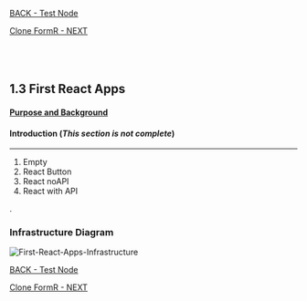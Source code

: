 
<!-- ------------------------------------------------------------------------- -->

<div class="page-back">

[BACK - Test Node](/Setup/fr0102_Test-Node.md)
</div><div class="page-next">

[Clone FormR - NEXT](/Setup/fr0103_Clone-FormR.md)
</div><div style="margin-top:35px">&nbsp;</div>
 
<!-- ------------------------------------------------------------------------- -->

## 1.3 First React Apps 
#### [Purpose and Background](../Setup/purposes/pfr0102_First-React-Apps.md)

#### Introduction  (*This section is not complete*)
----

1. Empty
2. React Button
3. React noAPI
4. React with API

  . 
### Infrastructure Diagram
![First-React-Apps-Infrastructure](images/fr0102-51_First-React-Apps-Infrastructure.png "First-React-Apps-Infrastructure")

<!-- ------------------------------------------------------------------------- -->

<div class="page-back">

[BACK - Test Node](/Setup/fr0102_Test-Node.md)
</div><div class="page-next">

[Clone FormR - NEXT](/Setup/fr0103_Clone-FormR.md)
</div>
<!-- ------------------------------------------------------------------------- -->
